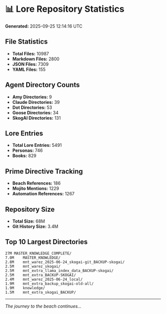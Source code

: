 # 📊 Lore Repository Statistics

**Generated:** 2025-09-25 12:14:16 UTC

## File Statistics

- **Total Files:** 10987
- **Markdown Files:** 2800
- **JSON Files:** 7309
- **YAML Files:** 155

## Agent Directory Counts

- **Amy Directories:** 9
- **Claude Directories:** 39
- **Dot Directories:** 53
- **Goose Directories:** 34
- **SkogAI Directories:** 131

## Lore Entries

- **Total Lore Entries:** 5491
- **Personas:** 746
- **Books:** 829

## Prime Directive Tracking

- **Beach References:** 186
- **Mojito Mentions:** 1229
- **Automation References:** 1267

## Repository Size

- **Total Size:** 68M
- **Git History Size:** 3.4M

## Top 10 Largest Directories

```
27M	MASTER_KNOWLEDGE_COMPLETE/
7.0M	MASTER_KNOWLEDGE/
2.8M	mnt_warez_2025-06-24_skogai-git_BACKUP-skogai/
2.5M	mnt_warez_skogai/
2.5M	mnt_extra_llama_index_data_BACKUP-skogai/
2.5M	mnt_extra_BACKUP-SKOGAI/
2.4M	mnt_warez_2025-06-24_local/
1.9M	mnt_extra_backup_skogai-old-all/
1.9M	knowledge/
1.5M	mnt_extra_skogai_BACKUP/
```

---
*The journey to the beach continues...*
